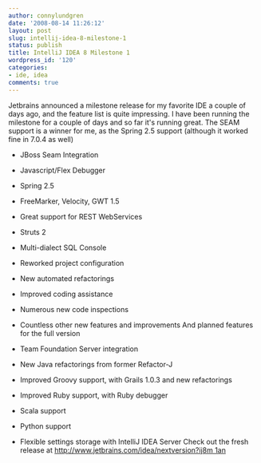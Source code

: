 ```yaml
---
author: connylundgren
date: '2008-08-14 11:26:12'
layout: post
slug: intellij-idea-8-milestone-1
status: publish
title: IntelliJ IDEA 8 Milestone 1
wordpress_id: '120'
categories:
- ide, idea
comments: true
---
```


Jetbrains announced a milestone release for my favorite IDE a couple of days
ago, and the feature list is quite impressing. I have been running the
milestone for a couple of days and so far it's running great. The SEAM support
is a winner for me, as the Spring 2.5 support (although it worked fine in
7.0.4 as well)

  * JBoss Seam Integration
  * Javascript/Flex Debugger
  * Spring 2.5
  * FreeMarker, Velocity, GWT 1.5
  * Great support for REST WebServices
  * Struts 2
  * Multi-dialect SQL Console
  * Reworked project configuration
  * New automated refactorings
  * Improved coding assistance
  * Numerous new code inspections
  * Countless other new features and improvements
And planned features for the full version

  * Team Foundation Server integration
  * New Java refactorings from former Refactor-J
  * Improved Groovy support, with Grails 1.0.3 and new refactorings
  * Improved Ruby support, with Ruby debugger
  * Scala support
  * Python support
  * Flexible settings storage with IntelliJ IDEA Server
Check out the fresh release at [http://www.jetbrains.com/idea/nextversion?ij8m
1an](http://www.jetbrains.com/idea/nextversion?ij8m1an)

